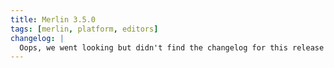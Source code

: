 ```yaml
---
title: Merlin 3.5.0
tags: [merlin, platform, editors]
changelog: |
  Oops, we went looking but didn't find the changelog for this release 🙈
---
```

